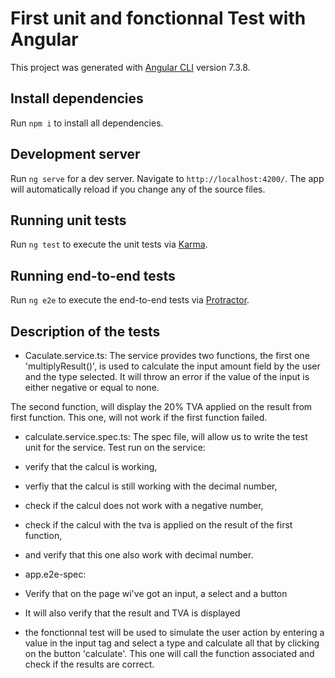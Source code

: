 # First unit and fonctionnal Test with Angular

This project was generated with [Angular CLI](https://github.com/angular/angular-cli) version 7.3.8.

## Install dependencies
Run `npm i` to install all dependencies.

## Development server

Run `ng serve` for a dev server. Navigate to `http://localhost:4200/`. The app will automatically reload if you change any of the source files.

## Running unit tests

Run `ng test` to execute the unit tests via [Karma](https://karma-runner.github.io).

## Running end-to-end tests

Run `ng e2e` to execute the end-to-end tests via [Protractor](http://www.protractortest.org/). 

## Description of the tests

- Caculate.service.ts:
The service provides two functions, the first one 'multiplyResult()', is used to calculate the input amount field by the user and the type selected. It will throw an error if the value of the input is either negative or equal to none.

The second function, will display the 20% TVA applied on the result from first function. This one, will not work if the first function failed.

- calculate.service.spec.ts:
The spec file, will allow us to write the test unit for the service.
Test run on the service:
- verify that the calcul is working,
- verfiy that the calcul is still working with the decimal number,
- check if the calcul does not work with a negative number,
- check if the calcul with the tva is applied on the result of the first function,
- and verify that this one also work with decimal number.

- app.e2e-spec:
- Verify that on the page wi've got an input, a select and a button
- It will also verify that the result and TVA is displayed
- the fonctionnal test will be used to simulate the user action by entering a value in the input tag and select a type and calculate all that by clicking on the button 'calculate'. This one will call the function associated and check if the results are correct.



